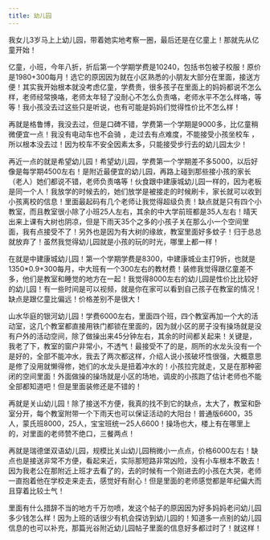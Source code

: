 ```yaml
---
title: 幼儿园
---
```

我女儿3岁马上上幼儿园，带着她实地考察一圈，最后还是在亿童上！那就先从亿童开始！

亿童，小班，今年八折，折后第一个学期学费是10240，包括书包被子校服！原价是1980+300每月！选它的原因因为就在小区熟悉的小朋友大部分在里面，接送方便！其实我开始根本就没考虑亿童，学费贵，很多孩子在里面上的妈妈都说不怎么样，老师经常换咯，老师太年轻了没耐心不怎么负责咯，老师水平不怎么样咯，等等！我小孩没去过这些只是听说，也有可能是妈妈们觉得性价比不怎么样！

<!-- more -->

再就是格鲁博，我没去过，但是口碑不错，学费第一个学期是9000多，比亿童稍微便宜一点！我没有电动车也不会骑 ，走过去有点难度，不能接受小孩坐校车 ，所以根本没去过！因为校车不安全因素太多，只能接受步行去的幼儿园太少！

再近一点的就是希望幼儿园！希望幼儿园，学费第一个学期差不多5000，以后好像是每学期4500左右！是附近最便宜的幼儿园，再路上碰到那些接小孩的家长（老人）她们都说不错，老师负责咯等！伙食跟中建康城幼儿园一样的，因为老板是同一个人！我放学的时候去的，她们放学是被接走的时候刷卡，家长就可以收到小孩离校的信息！里面最起码有几个老师让我觉得超级负责！缺点就是只有四个小教室，而且教室很小除了小班25人左右，其余的中大学前班都是35人左右！晴天出来上课有大树也阴凉，但是下雨天35个之多的小孩子关在那么小一个空间里面，我有点接受不了！另外也是因为有大树的缘故，教室里面好多蚊子！归于总总就放弃了！虽然我觉得幼儿园就是小孩的玩的时光，哪里上都一样！

在就是中建康城幼儿园！第一个学期学费是8300，中建康城业主打9折，也就是1350*0.9+300每月，中大班有一个300左右的教材费！装修我觉得跟亿童差不多，他们是教室和睡觉的地方在一起！我觉得8000左右的幼儿园是性价比比较好的幼儿园！有一些时间是可以视频，就是你在家可以看到自己孩子在教室的情况！缺点是跟亿童比偏远！价格差别不是很大！

山水华庭的银河幼儿园！学费6000左右，里面四个班，四个教室再加一个大的活动室，这几个教室都直接用铁门都锁在里面的，因为就小区的房子没有操场就是没有户外的活动空间，除了做操出来45分钟左右，其余的时间都关起来！关键是，我老了下，教室的窗户非常小，不透气！最接受不了的是，厕所的水龙头没有一个是好的，全部不能冲水，我去了两次都这样，介绍人说小孩破坏性很强，大概意思是修了没用就懒得修，她们的水龙头是扭着冲水的！小孩拉完就走，又是在那种密闭的空间里面！外面做操的操场就是小区的场地，调皮的小孩跑了估计老师也不能全部都知道吧！但是里面装修还是不错的！

再就是关山幼儿园！除了接送不方便，我真的找不到它的缺点，太大了，教室和卧室分开，每个教室附带一个下雨天也可以保证活动的大阳台！普通版6600，35人，蒙氏班8000，25人，宝宝班统一25人6600！操场也大，楼上有在哪里上的，对里面的老师赞不绝口，三餐两点！

再就是瑞德堡双语幼儿园，规模比关山幼儿园稍微小一点点，价格6000左右！缺点也是接送非常不方便，看起来近，实际那短路非常凶险，没有小车根本不敢去！因为我老公在那附近上班才去看了的，去的时候有一个刚进去的小孩在大哭，老师一直抱着他在学校走来走去，感觉好有耐心！但是里面的老师感觉都是年纪偏大而且穿着比较土气！

里面有什么措辞不当的地方千万勿喷，发这个帖子的原因因为好多妈妈老问幼儿园多少钱怎么样！因为上班的话很少有机会探访到幼儿园的！知道多一点别的幼儿园信息的也可以补充，那篇光谷附近幼儿园帖子里面的信息好多都过时了！就这样！
